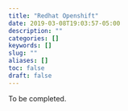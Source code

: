 ```yaml
---
title: "Redhat Openshift"
date: 2019-03-08T19:03:57-05:00
description: ""
categories: []
keywords: []
slug: ""
aliases: []
toc: false
draft: false
---
```


To be completed.